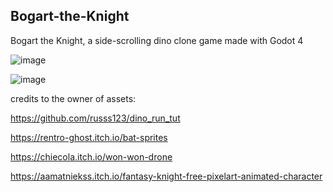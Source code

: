 ## Bogart-the-Knight


Bogart the Knight, a side-scrolling dino clone game made with Godot 4

![image](https://github.com/owenlim225/Bogart-the-Knight/assets/87555304/0d94c677-67f9-4c68-94ee-c5a48e918b20)


![image](https://github.com/owenlim225/Bogart-the-Knight/assets/87555304/8158f506-322a-40d0-920c-b25dcceda8ff)


credits to the owner of assets:

https://github.com/russs123/dino_run_tut

https://rentro-ghost.itch.io/bat-sprites

https://chiecola.itch.io/won-won-drone

https://aamatniekss.itch.io/fantasy-knight-free-pixelart-animated-character
